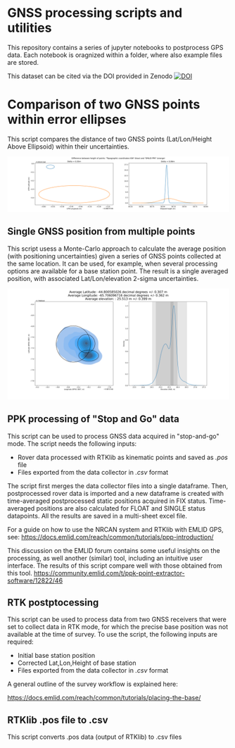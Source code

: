 # GNSS processing scripts and utilities
This repository contains a series of jupyter notebooks to postprocess GPS data. Each notebook is oragnized within a folder, where also example files are stored.

This dataset can be cited via the DOI provided in Zenodo
[![DOI](https://zenodo.org/badge/268749470.svg)](https://zenodo.org/badge/latestdoi/268749470)

# Comparison of two GNSS points within error ellipses
This script compares the distance of two GNSS points (Lat/Lon/Height Above Ellipsoid) within their uncertainties. 

![alt text](GNSS_data_comparison/GNSS_comparison.svg)

## Single GNSS position from multiple points
This script usess a Monte-Carlo approach to calculate the average position (with positioning uncertainties) given a series of GNSS points collected at the same location. It can be used, for example, when several processing options are available for a base station point. The result is a single averaged position, with associated Lat/Lon/elevation 2-sigma uncertainties.

![alt text](GNSS_Averaging/GNSS_averaged.svg)

## PPK processing of "Stop and Go" data
This script can be used to process GNSS data acquired in "stop-and-go" mode. The script needs the following inputs:

 - Rover data processed with RTKlib as kinematic points and saved as *.pos* file
 - Files exported from the data collector in *.csv* format

The script first merges the data collector files into a single dataframe. Then, postprocessed rover data is imported and a new dataframe is created with time-averaged postprocessed static positions acquired in FIX status. Time-averaged positions are also calculated for FLOAT and SINGLE status datapoints. All the results are saved in a multi-sheet excel file.

For a guide on how to use the NRCAN system and RTKlib with EMLID GPS, see:
https://docs.emlid.com/reach/common/tutorials/ppp-introduction/

This discussion on the EMLID forum contains some useful insights on the processing, as well another (similar) tool, including an intuitive user interface. The results of this script compare well with those obtained from this tool.
https://community.emlid.com/t/ppk-point-extractor-software/12822/46

## RTK postptocessing

This script can be used to process data from two GNSS receivers that were set to collect data in RTK mode, for which the precise base position was not available at the time of survey. To use the script, the following inputs are required:

 - Initial base station position
 - Corrected Lat,Lon,Height of base station
 - Files exported from the data collector in *.csv* format

A general outline of the survey workflow is explained here:

https://docs.emlid.com/reach/common/tutorials/placing-the-base/

## RTKlib .pos file to .csv
This script converts .pos data (output of RTKlib) to .csv files
